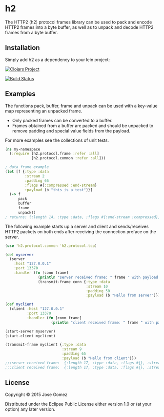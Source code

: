 # h2

The HTTP2 (h2) protocol frames library can be used to pack and encode HTTP2 frames into a byte buffer, as well as to unpack and decode HTTP2 frames from a byte buffer.

## Installation

Simply add h2 as a dependency to your lein project:

[![Clojars Project](http://clojars.org/h2/latest-version.svg)](http://clojars.org/h2)

[![Build Status](https://travis-ci.org/jg2356/h2.svg)](https://travis-ci.org/jg2356/h2)

## Examples

The functions pack, buffer, frame and unpack can be used with a key-value map representing an unpacked frame.

- Only packed frames can be converted to a buffer.
- Frames obtained from a buffer are packed and should be unpacked to remove padding and special value fields from the payload.

For more examples see the collections of unit tests.

```clojure
(ns my-namespace
  (:require [h2.protocol.frame :refer :all]
            [h2.protocol.common :refer :all]))

; data frame example
(let [f {:type :data
         :stream 2
         :padding 66
         :flags #{:compressed :end-stream}
         :payload (b "this is a test")}]
  (-> f
      pack
      buffer
      frame
      unpack))
; returns: {:length 14, :type :data, :flags #{:end-stream :compressed}, :stream 2, :padding 66, :payload ...}
```

The following example starts up a server and client and sends/receives HTTP2 packets on both ends after receiving the connection preface on the server.

```clojure
(use 'h2.protocol.common 'h2.protocol.tcp)

(def myserver
  (server
    :host "127.0.0.1"
    :port 13370
    :handler (fn [conn frame]
               (println "server received frame: " frame " with payload: " (-> frame :payload s))
               (transmit-frame conn {:type :data
                                     :stream 10
                                     :padding 50
                                     :payload (b "Hello from server")}))))

(def myclient
  (client :host "127.0.0.1"
          :port 13370
          :handler (fn [conn frame]
                     (println "client received frame: " frame " with payload: " (-> frame :payload s)))))

(start-server myserver)
(start-client myclient)

(transmit-frame myclient {:type :data
                          :stream 9
                          :padding 65
                          :payload (b "Hello from client")})
;;;server received frame:  {:length 17, :type :data, :flags #{}, :stream 9, :payload #object[[B 0x52900a6 [B@52900a6], :padding 65} with payload:  Hello from client
;;;client received frame:  {:length 17, :type :data, :flags #{}, :stream 10, :payload #object[[B 0x618edbfe [B@618edbfe], :padding 50} with payload:  Hello from server
```

## License

Copyright © 2015 Jose Gomez

Distributed under the Eclipse Public License either version 1.0 or (at
your option) any later version.
